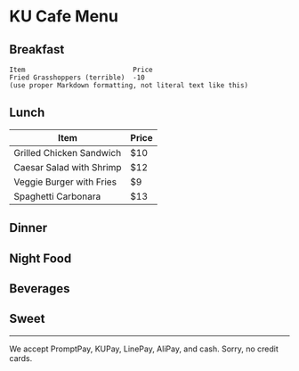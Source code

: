 # KU Cafe Menu


## Breakfast

    Item                           Price
    Fried Grasshoppers (terrible)  -10
    (use proper Markdown formatting, not literal text like this)

## Lunch 
| Item | Price |
|------|-------|
| Grilled Chicken Sandwich | $10 |
| Caesar Salad with Shrimp | $12 |
| Veggie Burger with Fries | $9 |
| Spaghetti Carbonara | $13 |


## Dinner


## Night Food


## Beverages

## Sweet

---

We accept PromptPay, KUPay, LinePay, AliPay, and cash. Sorry, no credit cards.
